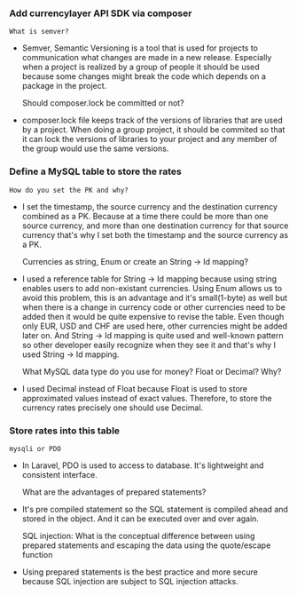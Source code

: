 ###  Add currencylayer API SDK via composer

    What is semver?

-   Semver, Semantic Versioning is a tool that is used for projects to communication what changes are made in a new release. Especially when a project is realized by a group of people it should be used because some changes might break the code which depends on a package in the project.


    Should composer.lock be committed or not?

-   composer.lock file keeps track of the versions of libraries that are used by a project. When doing a group project, it should be commited so that it can lock the versions of libraries to your project and any member of the group would use the same versions.

### Define a MySQL table to store the rates

    How do you set the PK and why?
	
-   I set the timestamp, the source currency and the destination currency combined as a PK. Because at a time there could be more than one source currency, and more than one destination currency for that source currency that's why I set both the timestamp and the source currency as a PK.

 
    Currencies as string, Enum or create an String → Id mapping?
	
-   I used a reference table for String -> Id mapping because using string enables users to add non-existant currencies. Using Enum allows us to avoid this problem, this is an advantage and it's small(1-byte) as well but when there is a change in currency code or other currencies need to be added then it would be quite expensive to revise the table. Even though only EUR, USD and CHF are used here, other currencies might be added later on. And String -> Id mapping is quite used and well-known pattern so other developer easily recognize when they see it and that's why I used String -> Id mapping. 

    
    What MySQL data type do you use for money? Float or Decimal? Why?
	
-   I used Decimal instead of Float because Float is used to store approximated values instead of exact values. Therefore, to store the currency rates precisely one should use Decimal. 


### Store rates into this table

    mysqli or PDO

-   In Laravel, PDO is used to access to database. It's lightweight and consistent interface.

    
    What are the advantages of prepared statements?


-   It's pre compiled statement so the SQL statement is compiled ahead and stored in the object. And it can be executed over and over again.


    SQL injection: What is the conceptual difference between using prepared statements and escaping the data using the quote/escape function


-   Using prepared statements is the best practice and more secure because SQL injection are subject to SQL injection attacks.